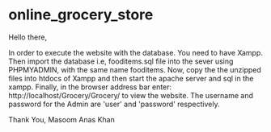 # online_grocery_store
Hello there,

In order to execute the website with the database. You need to have Xampp.
Then import the database i.e, fooditems.sql file into the sever using PHPMYADMIN, with the same name fooditems. 
Now, copy the the unzipped files into htdocs of Xampp and then start the apache server and sql in the xampp.
Finally, in the browser address bar enter: http://localhost/Grocery/Grocery/ to view the website.
The username and password for the Admin are 'user' and 'password' respectively.

Thank You,
Masoom Anas Khan
